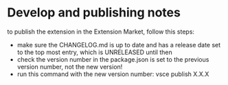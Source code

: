 Develop and publishing notes
============================

to publish the extension in the Extension Market, follow this steps:

- make sure the CHANGELOG.md is up to date and has a release date set to the top most entry, which is UNRELEASED until then
- check the version number in the package.json is set to the previous version number, not the new version!
- run this command with the new version number: vsce publish X.X.X